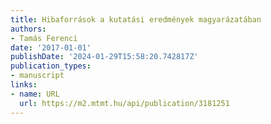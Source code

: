 ```yaml
---
title: Hibaforrások a kutatási eredmények magyarázatában
authors:
- Tamás Ferenci
date: '2017-01-01'
publishDate: '2024-01-29T15:58:20.742817Z'
publication_types:
- manuscript
links:
- name: URL
  url: https://m2.mtmt.hu/api/publication/3181251
---
```

